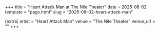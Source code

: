 +++
title = "Heart Attack Man at The Nile Theater"
date = 2025-08-02
template = "page.html"
slug = "2025-08-02-heart-attack-man"

[extra]
artist = "Heart Attack Man"
venue = "The Nile Theater"
venue_url = ""
+++
